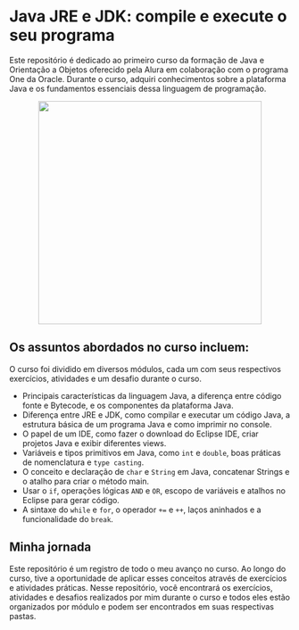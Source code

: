 #  Java JRE e JDK: compile e execute o seu programa

Este repositório é dedicado ao primeiro curso da formação de Java e Orientação a Objetos oferecido pela Alura em colaboração com o programa One da Oracle. Durante o curso, adquiri conhecimentos sobre a plataforma Java e os fundamentos essenciais dessa linguagem de programação.

<div align="center" ><img src="https://github.com/emanoelcampos/programa-one-oracle/assets/68448029/ab736b12-62a0-4f05-90e0-380d5e756c41" width="400"></div>

## Os assuntos abordados no curso incluem:
O curso foi dividido em diversos módulos, cada um com seus respectivos exercícios, atividades e um desafio durante o curso.

- Principais características da linguagem Java, a diferença entre código fonte e Bytecode, e os componentes da 
plataforma Java.
- Diferença entre JRE e JDK, como compilar e executar um código Java, a estrutura básica de um programa Java e como 
  imprimir no console.
- O papel de um IDE, como fazer o download do Eclipse IDE, criar projetos Java e exibir diferentes views.
- Variáveis e tipos primitivos em Java, como `int` e `double`, boas práticas de nomenclatura e `type casting`.
- O conceito e declaração de `char` e `String` em Java, concatenar Strings e o atalho para criar o método main.
- Usar o `if`, operações lógicas `AND` e `OR`, escopo de variáveis e atalhos no Eclipse para gerar código.
- A sintaxe do `while` e `for`, o operador `+=` e `++`, laços aninhados e a funcionalidade do `break`.

## Minha jornada

Este repositório é um registro de todo o meu avanço no curso. Ao longo do curso, tive a oportunidade de aplicar esses conceitos através de exercícios e atividades práticas. Nesse repositório, você encontrará os exercícios, atividades e desafios realizados por mim durante o curso e todos eles estão organizados por módulo e podem ser encontrados em suas respectivas pastas.

